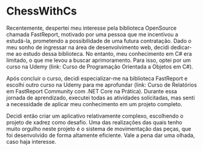 # ChessWithCs
Recentemente, despertei meu interesse pela biblioteca OpenSource chamada FastReport, motivado por uma pessoa que me incentivou a estudá-la, prometendo a possibilidade de uma futura contratação. Dado o meu sonho de ingressar na área de desenvolvimento web, decidi dedicar-me ao estudo dessa biblioteca. No entanto, meu conhecimento em C# era limitado, o que me levou a buscar aprimoramento. Para isso, optei por um curso na Udemy (link: Curso de Programação Orientada a Objetos em C#).

Após concluir o curso, decidi especializar-me na biblioteca FastReport e escolhi outro curso na Udemy para me aprofundar (link: Curso de Relatórios em FastReport Community com .NET Core na Prática). Durante essa jornada de aprendizado, executei todas as atividades solicitadas, mas senti a necessidade de aplicar meu conhecimento em um projeto completo.

Decidi então criar um aplicativo relativamente complexo, escolhendo o projeto de xadrez como desafio. Uma das realizações das quais tenho muito orgulho neste projeto é o sistema de movimentação das peças, que foi desenvolvido de forma altamente eficiente. Vale a pena dar uma olhada, caso haja interesse.
